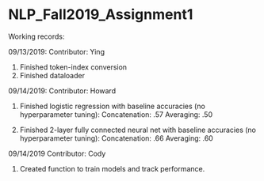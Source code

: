 # NLP_Fall2019_Assignment1

Working records:

09/13/2019:
Contributor: Ying
1. Finished token-index conversion
2. Finished dataloader

09/14/2019:
Contributor: Howard
1. Finished logistic regression with baseline accuracies (no hyperparameter tuning):
Concatenation: .57
Averaging: .50

2. Finished 2-layer fully connected neural net with baseline accuracies (no hyperparameter tuning):
Concatenation: .66
Averaging: .60

09/14/2019
Contributor: Cody
1) Created function to train models and track performance.
